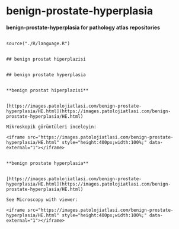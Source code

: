 # benign-prostate-hyperplasia



**benign-prostate-hyperplasia for pathology atlas repositories**




```{r language benign-prostate-hyperplasia, echo=FALSE, include=TRUE}

source("./R/language.R")

```




```{asis, echo = (language == "TR")}

## benign prostat hiperplazisi

```




```{asis, echo = (language == "EN")}

## benign prostate hyperplasia

```




```{asis, echo = (language == "TR")}

**benign prostat hiperplazisi**


[https://images.patolojiatlasi.com/benign-prostate-hyperplasia/HE.html](https://images.patolojiatlasi.com/benign-prostate-hyperplasia/HE.html)

Mikroskopik görüntüleri inceleyin:

<iframe src="https://images.patolojiatlasi.com/benign-prostate-hyperplasia/HE.html" style="height:400px;width:100%;" data-external="1"></iframe>

```




```{asis, echo = (language == "EN")}

**benign prostate hyperplasia**


[https://images.patolojiatlasi.com/benign-prostate-hyperplasia/HE.html](https://images.patolojiatlasi.com/benign-prostate-hyperplasia/HE.html)

See Microscopy with viewer: 

<iframe src="https://images.patolojiatlasi.com/benign-prostate-hyperplasia/HE.html" style="height:400px;width:100%;" data-external="1"></iframe>

```


